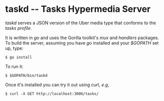 # taskd -- Tasks Hypermedia Server

_taskd_ serves a JSON version of the Uber media type that conforms to the _tasks profile_.

It is written in *go* and uses the Gorilla toolkit's  _mux_ and _handlers_ packages. To
build the server, assuming you have *go* installed and your _$GOPATH_ set up, type:

```
$ go install
```

To run it: 

```
$ $GOPATH/bin/taskd
```

Once it's installed you can try it out using curl, _e.g_, 

```
$ curl -X GET http://localhost:3006/tasks/
```
